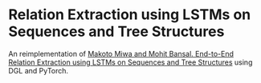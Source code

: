 # Relation Extraction using LSTMs on Sequences and Tree Structures

An reimplementation of [Makoto Miwa and Mohit Bansal. End-to-End Relation Extraction using LSTMs on Sequences and Tree Structures](http://dx.doi.org/10.18653/v1/P16-1105) using DGL and PyTorch. 
